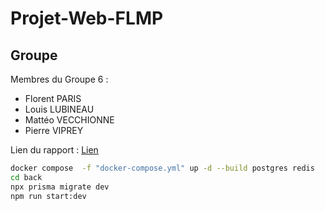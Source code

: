 # Projet-Web-FLMP

## Groupe

Membres du Groupe 6 :
- Florent PARIS
- Louis LUBINEAU
- Mattéo VECCHIONNE
- Pierre VIPREY
  
Lien du rapport : [Lien](study.md)

```sh
docker compose  -f "docker-compose.yml" up -d --build postgres redis
cd back
npx prisma migrate dev
npm run start:dev
```